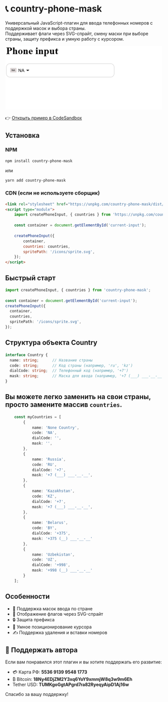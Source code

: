 # 📞 country-phone-mask

Универсальный JavaScript-плагин для ввода телефонных номеров с поддержкой масок и выбора страны.  
Поддерживает флаги через SVG-спрайт, смену маски при выборе страны, защиту префикса и умную работу с курсором.

![Демо](https://github.com/FilippovVladislav/country-phone-mask/blob/master/animation.gif)

👉 [Открыть пример в CodeSandbox](https://codesandbox.io/p/sandbox/263w57)

## Установка

### NPM

```bash
npm install country-phone-mask
```

или

```bash
yarn add country-phone-mask
```

### CDN (если не используете сборщик)

```html
<link rel="stylesheet" href="https://unpkg.com/country-phone-mask/dist/style.css" />
<script type="module">
    import createPhoneInput, { countries } from 'https://unpkg.com/country-phone-mask/dist/index.esm.js';

    const container = document.getElementById('current-input');

    createPhoneInput({
        container,
        countries: countries,
        spritePath: '/icons/sprite.svg',
    });
</script>
```

## Быстрый старт

```ts
import createPhoneInput, { countries } from 'country-phone-mask';

const container = document.getElementById('current-input');
createPhoneInput({
  container,
  countries,
  spritePath: '/icons/sprite.svg',
});
```

## Структура объекта Country

```ts
interface Country {
  name: string;      // Название страны
  code: string;      // Код страны (например, 'ru', 'kz')
  dialCode: string;  // Телефонный код (например, '+7')
  mask: string;      // Маска для ввода (например, '+7 (___) ___-__-__')
}
```

## Вы можете легко заменить на свои страны, просто замените массив `countries`.
```ts
    const myCountries = [
        {
            name: 'None Country',
            code: 'NA',
            dialCode: '',
            mask: '',
        },
        {
            name: 'Russia',
            code: 'RU',
            dialCode: '+7',
            mask: '+7 (___) ___-__-__',
        },
        {
            name: 'Kazakhstan',
            code: 'KZ',
            dialCode: '+7',
            mask: '+7 (___) ___-__-__',
        },
        {
            name: 'Belarus',
            code: 'BY',
            dialCode: '+375',
            mask: '+375 (__) ___-__-__'
        },
        {
            name: 'Uzbekistan',
            code: 'UZ',
            dialCode: '+998',
            mask: '+998 (__) ___-__-__'
        }
    ];
```

## Особенности

- 📱 Поддержка масок ввода по стране
- 🚩 Отображение флагов через SVG-спрайт
- 🔒 Защита префикса
- 🧠 Умное позиционирование курсора
- ✍️ Поддержка удаления и вставки номеров

## 💖 Поддержать автора

Если вам понравился этот плагин и вы хотите поддержать его развитие:

- 💳 Карта РФ: **5536 9139 9548 1773**
- ₿ Bitcoin: **18Ny4EDjZM2Y3xq6YoY9xmmjW8q3w9m6Eh**
- Tether USD: **TUMKgoGgtAPgrd7ra82RyeqyAipD1Aj16w**

Спасибо за вашу поддержку!